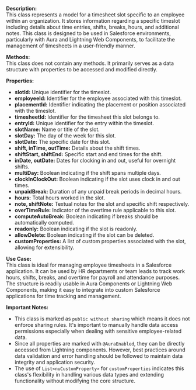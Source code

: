 **Description:**  
This class represents a model for a timesheet slot specific to an employee within an organization. It stores information regarding a specific timeslot including details about time entries, shifts, breaks, hours, and additional notes. This class is designed to be used in Salesforce environments, particularly with Aura and Lightning Web Components, to facilitate the management of timesheets in a user-friendly manner.

**Methods:**  
This class does not contain any methods. It primarily serves as a data structure with properties to be accessed and modified directly.

**Properties:**
- **slotId:** Unique identifier for the timeslot.
- **employeeId:** Identifier for the employee associated with this timeslot.
- **placementId:** Identifier indicating the placement or position associated with the timeslot.
- **timesheetId:** Identifier for the timesheet this slot belongs to.
- **entryId:** Unique identifier for the entry within the timeslot.
- **slotName:** Name or title of the slot.
- **slotDay:** The day of the week for this slot.
- **slotDate:** The specific date for this slot.
- **shift, inTime, outTime:** Details about the shift times.
- **shiftStart, shiftEnd:** Specific start and end times for the shift.
- **inDate, outDate:** Dates for clocking in and out, useful for overnight shifts.
- **multiDay:** Boolean indicating if the shift spans multiple days.
- **clockInClockOut:** Boolean indicating if the slot uses clock in and out times.
- **unpaidBreak:** Duration of any unpaid break periods in decimal hours.
- **hours:** Total hours worked in the slot.
- **note, shiftNote:** Textual notes for the slot and specific shift respectively.
- **overTimeRule:** Indicator of the overtime rule applicable to this slot.
- **computeAutoBreak:** Boolean indicating if breaks should be automatically computed.
- **readonly:** Boolean indicating if the slot is readonly.
- **allowDelete:** Boolean indicating if the slot can be deleted.
- **customProperties:** A list of custom properties associated with the slot, allowing for extensibility.

**Use Case:**  
This class is ideal for managing employee timesheets in a Salesforce application. It can be used by HR departments or team leads to track work hours, shifts, breaks, and overtime for payroll and attendance purposes. The structure is readily usable in Aura Components or Lightning Web Components, making it easy to integrate into custom Salesforce applications for time tracking and management.

**Important Notes:**
- This class is marked as `public without sharing` which means it does not enforce sharing rules. It's important to manually handle data access permissions especially when dealing with sensitive employee-related data.
- Since all properties are marked with `@AuraEnabled`, they can be directly accessed from Lightning components. However, best practices around data validation and error handling should be followed to maintain data integrity and application security.
- The use of `List<nuCustomProperty>` for `customProperties` indicates this class's flexibility in handling various data types and extending functionality without modifying the core structure.